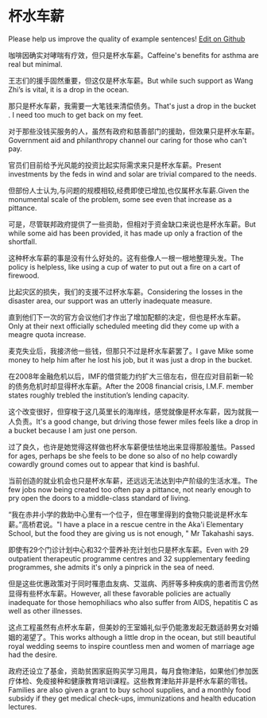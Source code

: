 # 杯水车薪

Please help us improve the quality of example sentences! [Edit on Github](https://github.com/jiyushe/jiyu-example-sentence-source/blob/main/chinese/beishuichexin.md)

<p><span class="chinese">咖啡因确实对哮喘有疗效，但只是杯水车薪。</span><span class="english">Caffeine's benefits for asthma are real but minimal.</span></p>

<p><span class="chinese">王志们的援手固然重要，但这仅是杯水车薪。</span><span class="english">But while such support as Wang Zhi’s is vital, it is a drop in the ocean.</span></p>

<p><span class="chinese">那只是杯水车薪，我需要一大笔钱来清偿债务。</span><span class="english">That's just a drop in the bucket . I need too much to get back on my feet.</span></p>

<p><span class="chinese">对于那些没钱买服务的人，虽然有政府和慈善部门的援助，但效果只是杯水车薪。</span><span class="english">Government aid and philanthropy channel our caring for those who can't pay.</span></p>

<p><span class="chinese">官员们目前给予光风能的投资比起实际需求来只是杯水车薪。</span><span class="english">Present investments by the feds in wind and solar are trivial compared to the needs.</span></p>

<p><span class="chinese">但部份人士认为,与问题的规模相较,经费即使已增加,也仅属杯水车薪.</span><span class="english">Given the monumental scale of the problem, some see even that increase as a pittance.</span></p>

<p><span class="chinese">可是，尽管联邦政府提供了一些资助，但相对于资金缺口来说也是杯水车薪。</span><span class="english">But while some aid has been provided, it has made up only a fraction of the shortfall.</span></p>

<p><span class="chinese">这种杯水车薪的事是没有什么好处的。这有些像人一根一根地整理头发。</span><span class="english">The policy is helpless, like using a cup of water to put out a fire on a cart of firewood.</span></p>

<p><span class="chinese">比起灾区的损失，我们的支援不过杯水车薪。</span><span class="english">Considering the losses in the disaster area, our support was an utterly inadequate measure.</span></p>

<p><span class="chinese">直到他们下一次的官方会议他们才作出了增加配额的决定，但也是杯水车薪。</span><span class="english">Only at their next officially scheduled meeting did they come up with a meagre quota increase.</span></p>

<p><span class="chinese">麦克失业后，我接济他一些钱，但那只不过是杯水车薪罢了。</span><span class="english">I gave Mike some money to help him after he lost his job, but it was just a drop in the bucket.</span></p>

<p><span class="chinese">在2008年金融危机以后，IMF的借贷能力约扩大三倍左右，但在应对目前新一轮的债务危机时却显得杯水车薪。</span><span class="english">After the 2008 financial crisis, I.M.F. member states roughly trebled the institution’s lending capacity.</span></p>

<p><span class="chinese">这个改变很好，但穿梭于这几英里长的海岸线，感觉就像是杯水车薪，因为就我一人负责。</span><span class="english">It's a good change, but driving those fewer miles feels like a drop in a bucket because I am just one person.</span></p>

<p><span class="chinese">过了良久，也许是她觉得这样做也杯水车薪便怯怯地出来显得那般羞怯。</span><span class="english">Passed for ages, perhaps be she feels to be done so also of no help cowardly cowardly ground comes out to appear that kind is bashful.</span></p>

<p><span class="chinese">当前创造的就业机会也只是杯水车薪，还远远无法达到中产阶级的生活水准。</span><span class="english">The few jobs now being created too often pay a pittance, not nearly enough to pry open the doors to a middle-class standard of living.</span></p>

<p><span class="chinese">“我在赤井小学的救助中心里有一个位子，但在哪里得到的食物只能说是杯水车薪。”高桥君说。</span><span class="english">"I have a place in a rescue centre in the Aka'i Elementary School, but the food they are giving us is not enough, " Mr Takahashi says.</span></p>

<p><span class="chinese">即使有29个门诊计划中心和32个营养补充计划也只是杯水车薪。</span><span class="english">Even with 29 outpatient therapeutic programme centres and 32 supplementary feeding programmes, she admits it's only a pinprick in the sea of need.</span></p>

<p><span class="chinese">但是这些优惠政策对于同时罹患血友病、艾滋病、丙肝等多种疾病的患者而言仍然显得有些杯水车薪。</span><span class="english">However, all these favorable policies are actually inadequate for those hemophiliacs who also suffer from AIDS, hepatitis C as well as other illnesses.</span></p>

<p><span class="chinese">这点工程虽然有点杯水车薪，但美妙的王室婚礼似乎仍能激发起无数适龄男女对婚姻的渴望了。</span><span class="english">This works although a little drop in the ocean, but still beautiful royal wedding seems to inspire countless men and women of marriage age had the desire.</span></p>

<p><span class="chinese">政府还设立了基金，资助贫困家庭购买学习用具，每月食物津贴，如果他们参加医疗体检、免疫接种和健康教育培训课程。这些教育津贴并非是杯水车薪的零钱。</span><span class="english">Families are also given a grant to buy school supplies, and a monthly food subsidy if they get medical check-ups, immunizations and health education lectures.</span></p>

